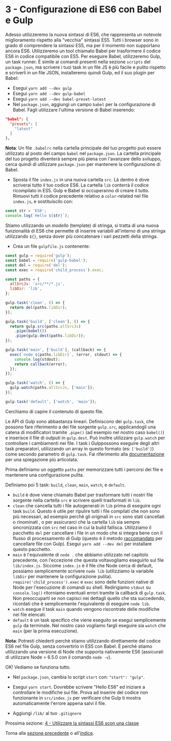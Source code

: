 # 3 - Configurazione di ES6 con Babel e Gulp

Adesso utilizzeremo la nuova sintassi di ES6, che rappresenta un notevole miglioramento rispetto alla "vecchia" sintassi ES5. Tutti i browser sono in grado di comprendere la sintassi ES5, ma per il momento non supportano ancora ES6. Utilizzeremo un tool chiamato Babel per trasformere il codice ES6 in codice compatibile con ES5. Per eseguire Babel, utilizzeremo Gulp, un task runner. È simile ai comandi presenti nella sezione `scripts` del `package.json`, ma scrivere i tuoi task in un file JS è più facile e pulito rispetto e scriverli in un file JSON, installeremo quindi Gulp, ed il suo plugin per Babel:

- Esegui `yarn add --dev gulp`
- Esegui `yarn add --dev gulp-babel`
- Esegui `yarn add --dev babel-preset-latest`
- Nel `package.json`, aggiungi un campo `babel` per la configurazione di Babel. Fagli utilizzare l'ultima versione di Babel inserendo:

```json
"babel": {
  "presets": [
    "latest"
  ]
},
```

**Nota**: Un file `.babelrc` nella cartella principale del tuo progetto può essere utilizzato al posto del campo `babel` nel `package.json`. La cartella principale del tuo progetto diventerà sempre più piena con l'avanzare dello sviluppo, cerca quindi di utilizzare `package.json` per mantenere la configurazione di Babel.

- Sposta il file `index.js` in una nuova cartella `src`. Là dentro è dove scriverai tutto il tuo codice ES6. La cartella `lib` conterrà il codice ricompilato in ES5. Gulp e Babel si occuperanno di creare il tutto. Rimuovi tutti il codice precedente relativo a `color`-related nel file `index.js`, e sostituiscilo con:

```javascript
const str = 'ES6';
console.log(`Hello ${str}`);
```

Stiamo utilizzando un *modello* (template) di stringa, si tratta di una nuova funzionalità di ES6 che permette di inserire variabili all'interno di una stringa utilizzando `${}`, senza dover più concatenare i vari pezzetti della stringa.

- Crea un file `gulpfile.js` contenente:

```javascript
const gulp = require('gulp');
const babel = require('gulp-babel');
const del = require('del');
const exec = require('child_process').exec;

const paths = {
  allSrcJs: 'src/**/*.js',
  libDir: 'lib',
};

gulp.task('clean', () => {
  return del(paths.libDir);
});

gulp.task('build', ['clean'], () => {
  return gulp.src(paths.allSrcJs)
    .pipe(babel())
    .pipe(gulp.dest(paths.libDir));
});

gulp.task('main', ['build'], (callback) => {
  exec(`node ${paths.libDir}`, (error, stdout) => {
    console.log(stdout);
    return callback(error);
  });
});

gulp.task('watch', () => {
  gulp.watch(paths.allSrcJs, ['main']);
});

gulp.task('default', ['watch', 'main']);

```

Cerchiamo di capire il contenuto di questo file.

Le API di Gulp sono abbastanza lineari. Definiscono dei `gulp.task`, che possono fare riferimento a dei file sorgente `gulp.src`, applicandogli una catena di modificatori tramite `.pipe()` (ad esempio nel nostro caso `babel()`) e inserisce il file di outputi in `gulp.dest`. Può inoltre utilizzare `gulp.watch` per controllare i cambiamenti nei file. I task i Gulppossono eseguire degli altri task preparatori, utilizzando un array in questo formato (es: `['build']`) come secondo parametro di `gulp.task`. Fai riferimento alla [documentazione](https://github.com/gulpjs/gulp) per una spiegazione più articolata.

Prima definiamo un oggetto `paths` per memorizzare tutti i percorsi dei file e mantenere una configurazione pulita.

Definiamo poi 5 task: `build`, `clean`, `main`, `watch`, e `default`.

- `build` è dove viene chiamato Babel per trasformare tutti i nostri file sorgente nella cartella `src` e scrivere quelli trasformati in `lib`.
- `clean` che cancella tutti i file autogenerati in `lib` prima di eseguire ogni task `build`. Questo è utile per ripulire tutti i file compilati che non sono più necessari, ad esempio perchè gli originali in `src` sono stati cancellati o rinominati , o per assicurarci che la cartella `lib` sia sempre sincronizzata con `src` nel caso in cui la build fallisca. Utilizziamo il pacchetto `del` per cancellare i file in un modo che si integra bene con il flusso di processamento di Gulp (questo è il metodo [raccomandato](https://github.com/gulpjs/gulp/blob/master/docs/recipes/delete-files-folder.md) per cancellare file con Gulp). Esegui `yarn add --dev del` per installare questo pacchetto.
- `main` è l'equivalente di  `node .` che abbiamo utilizzato nel capitolo precedente, con l'eccezione che questa voltavogliamo eseguirlo sul file `lib/index.js`. Siccome `index.js` è il file che Node cerca di default, possiamo semplicemente scrivere `node lib` (utilizziamo la variabile `libDir` per mantenere la configurazione pulita). `require('child_process').exec` e `exec` sono delle funzioni native di Node per l'esecuzione di comandi su shell. Redirigiamo `stdout` su `console.log()` ritorniamo eventuali errori tramite la callback di `gulp.task`. Non preoccuparti se non capisci nei dettagli quello che sta succedendo, ricordati che è semplicemente l'equivalente di eseguire `node lib`.
- `watch` esegue il task `main` quando vengono riscontrate delle modifiche nei file elencati.
- `default` è un task specifico che viene eseguito se esegui semplicemente `gulp` da terminale. Nel nostro caso vogliamo fargli eseguire sia `watch` che `main` (per la prima esecuzione).

**Nota**: Potresti chiederti perchè stiamo utilizzando direttamente del codice ES6 nel file Gulp, senza convertirlo in ES5 con Babel. È perchè stiamo utilizzando una versione di Node che supporta nativamente ES6 (assicurati di utilizzare Node > 6.5.0 con il comando `node -v`).

OK! Vediamo se funziona tutto.

- Nel `package.json`, cambia lo script `start` con: `"start": "gulp"`.
- Esegui `yarn start`. Dovrebbe scrivere "Hello ES6" ed iniziare a controllare le modifiche sui file. Prova ad inserire del codice non funzionante in `src/index.js` per verificare che Gulp ti mostra automaticamente l'errore appena salvi il file.

- Aggiungi `/lib/` al tuo `.gitignore`


Prossima sezione: [4 - Utilizzare la sintassi ES6 scon una classe](/tutorial/4-es6-syntax-class)

Torna alla [sezione precedente](/tutorial/2-packages) o all'[indice](https://github.com/fbertone/js-stack-from-scratch).
